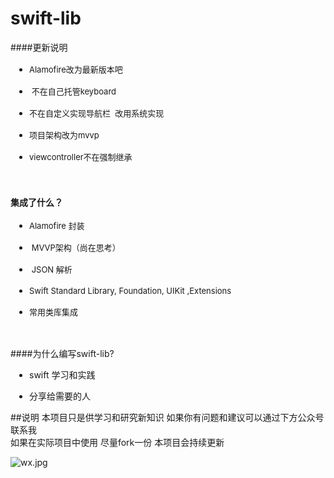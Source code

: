 # swift-lib

####更新说明
<ul class=" list-paddingleft-2" style="margin: 0px; padding: 0px 0px 0px 30px;"><li style="box-sizing: border-box;"><p style="margin-top: 16px; margin-bottom: 16px; white-space: normal;"><span style="font-size: 13px;">Alamofire改为最新版本吧&nbsp;<br></span></p></li><li style="box-sizing: border-box;"><p style="margin-top: 16px; margin-bottom: 16px; white-space: normal;"><span style="font-size: 13px;">&nbsp;不在自己托管keyboard&nbsp;</span></p></li><li style="box-sizing: border-box;"><p style="margin-top: 16px; margin-bottom: 16px; white-space: normal;"><span style="font-size: 13px;">不在自定义实现导航栏 &nbsp;改用系统实现&nbsp;</span></p></li><li style="box-sizing: border-box;"><p style="margin-top: 16px; margin-bottom: 16px; white-space: normal;"><span style="font-size: 13px;">项目架构改为mvvp&nbsp;</span></p></li><li style="box-sizing: border-box;"><p style="margin-top: 16px; margin-bottom: 16px; white-space: normal;"><span style="font-size: 13px;">viewcontroller不在强制继承&nbsp;</span></p></li></ul><p style="white-space: normal;"></p> 
</br>

#### 集成了什么？
<ul class=" list-paddingleft-2" style="list-style-type: disc; margin: 0px; padding: 0px 0px 0px 30px;"><li style="box-sizing: border-box;"><p style="margin-top: 16px; margin-bottom: 16px; white-space: normal;"><span style="font-size: 13px;">Alamofire 封装<br></span></p></li><li style="box-sizing: border-box;"><p style="margin-top: 16px; margin-bottom: 16px; white-space: normal;"><span style="font-size: 13px;">&nbsp;MVVP架构（尚在思考）</span></p></li><li style="box-sizing: border-box;"><p style="margin-top: 16px; margin-bottom: 16px; white-space: normal;"><span style="font-size: 13px;">&nbsp;JSON 解析</span></p></li><li style="box-sizing: border-box;"><p style="margin-top: 16px; margin-bottom: 16px; white-space: normal;"><span style="font-size: 13px;">Swift Standard Library, Foundation, UIKit ,Extensions</span></p></li><li style="box-sizing: border-box;"><p style="margin-top: 16px; margin-bottom: 16px; white-space: normal;"><span style="font-size: 13px;">常用类库集成</span></p></li></ul><p style="white-space: normal;"></p> 

</br>


####为什么编写swift-lib?
<ul class=" list-paddingleft-2" style="list-style-type: disc; margin: 0px; padding: 0px 0px 0px 30px;"><li style="box-sizing: border-box;"><p style="white-space: normal;">swift 学习和实践</p></li><li style="box-sizing: border-box;"><p style="white-space: normal;">分享给需要的人</p></li></ul><p style="white-space: normal;"></p> 



##说明
本项目只是供学习和研究新知识 如果你有问题和建议可以通过下方公众号联系我  
如果在实际项目中使用 尽量fork一份  本项目会持续更新 


<img src="http://cdn.135editor.com/files/users/71/715195/201605/ysYsUbij_ukME.jpg" _src="http://cdn.135editor.com/files/users/71/715195/201605/ysYsUbij_ukME.jpg" title="wx.jpg" alt="wx.jpg">​ 
